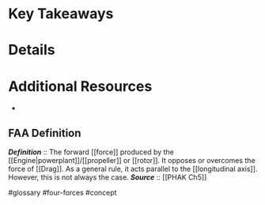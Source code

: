# Key Takeaways

# Details

# Additional Resources
- 

## FAA Definition
***Definition***    :: The forward [[force]] produced by the [[Engine|powerplant]]/[[propeller]] or [[rotor]]. It opposes or overcomes the force of [[Drag]]. As a general rule, it acts parallel to the [[longitudinal axis]]. However, this is not always the case.
***Source***         :: [[PHAK Ch5]]

#glossary #four-forces #concept
